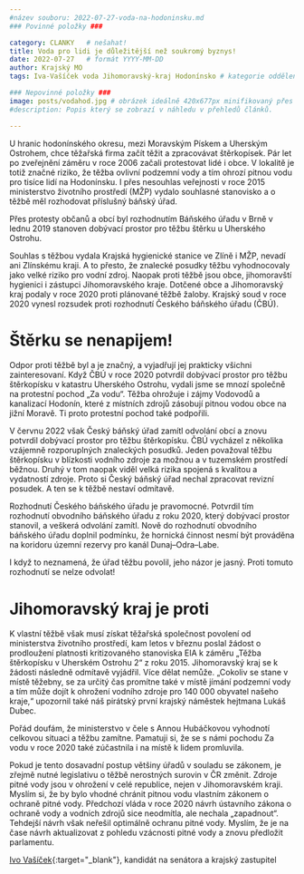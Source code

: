 ```yaml
---
#název souboru: 2022-07-27-voda-na-hodoninsku.md
### Povinné položky ###

category: CLANKY   # nešahat!
title: Voda pro lidi je důležitější než soukromý byznys!
date: 2022-07-27   # formát YYYY-MM-DD
author: Krajský MO
tags: Iva-Vašíček voda Jihomoravský-kraj Hodonínsko # kategorie odděleny mezerami, např. volby zemědělství životní-prostředí piráti (viz https://jihomoravsky.pirati.cz/tags/)

### Nepovinné položky ###
image: posts/vodahod.jpg # obrázek ideálně 420x677px minifikovaný přes https://tinypng.com/
#description: Popis který se zobrazí v náhledu v přehledů článků.

---
```

U hranic hodonínského okresu, mezi Moravským Pískem a Uherským Ostrohem, chce těžařská firma začít těžit a zpracovávat štěrkopísek. Pár let po zveřejnění záměru v roce 2006 začali protestovat lidé i obce. V lokalitě je totiž značné riziko, že těžba ovlivní podzemní vody a tím ohrozí pitnou vodu pro tisíce lidí na Hodonínsku. I přes nesouhlas veřejnosti v roce 2015 ministerstvo životního prostředí (MŽP) vydalo souhlasné stanovisko a o těžbě měl rozhodovat příslušný báňský úřad.

Přes protesty občanů a obcí byl rozhodnutím Báňského úřadu v Brně v lednu 2019 stanoven dobývací prostor pro těžbu štěrku u Uherského Ostrohu.

Souhlas s těžbou vydala Krajská hygienické stanice ve Zlíně i MŽP, nevadí ani Zlínskému kraji. A to přesto, že znalecké posudky těžbu vyhodnocovaly jako velké riziko pro vodní zdroj. Naopak proti těžbě jsou obce, jihomoravští hygienici i zástupci Jihomoravského kraje. Dotčené obce a Jihomoravský kraj podaly v roce 2020 proti plánované těžbě žaloby. Krajský soud v roce 2020 vynesl rozsudek proti rozhodnutí Českého báňského úřadu (ČBÚ).

# Štěrku se nenapijem!

Odpor proti těžbě byl a je značný, a vyjadřují jej prakticky všichni zainteresovaní. Když ČBÚ v roce 2020 potvrdil dobývací prostor pro těžbu štěrkopísku v katastru Uherského Ostrohu, vydali jsme se mnozí společně na protestní pochod „Za vodu“. Těžba ohrožuje i zájmy Vodovodů a kanalizací Hodonín, které z místních zdrojů zásobují pitnou vodou obce na jižní Moravě. Ti proto protestní pochod také podpořili.

V červnu 2022 však Český báňský úřad zamítl odvolání obcí a znovu potvrdil dobývací prostor pro těžbu štěrkopísku. ČBÚ vycházel z několika vzájemně rozporuplných znaleckých posudků. Jeden považoval těžbu štěrkopísku v blízkosti vodního zdroje za možnou a v tuzemském prostředí běžnou. Druhý v tom naopak viděl velká rizika spojená s kvalitou a vydatností zdroje. Proto si Český báňský úřad nechal zpracovat revizní posudek. A ten se k těžbě nestaví odmítavě.

Rozhodnutí Českého báňského úřadu je pravomocné. Potvrdil tím rozhodnutí obvodního báňského úřadu z roku 2020, který dobývací prostor stanovil, a veškerá odvolání zamítl. Nově do rozhodnutí obvodního báňského úřadu doplnil podmínku, že hornická činnost nesmí být prováděna na koridoru územní rezervy pro kanál Dunaj–Odra–Labe.

I když to neznamená, že úřad těžbu povolil, jeho názor je jasný. Proti tomuto rozhodnutí se nelze odvolat!

# Jihomoravský kraj je proti

K vlastní těžbě však musí získat těžařská společnost povolení od ministerstva životního prostředí, kam letos v březnu poslal žádost o prodloužení platnosti kritizovaného stanoviska EIA k záměru „Těžba štěrkopísku v Uherském Ostrohu 2“ z roku 2015. Jihomoravský kraj se k žádosti následně odmítavě vyjádřil. Více dělat nemůže. „Cokoliv se stane v místě těžebny, se za určitý čas promítne také v místě jímání podzemní vody a tím může dojít k ohrožení vodního zdroje pro 140 000 obyvatel našeho kraje,“ upozornil také náš pirátský první krajský náměstek hejtmana Lukáš Dubec.

Pořád doufám, že ministerstvo v čele s Annou Hubáčkovou vyhodnotí celkovou situaci a těžbu zamítne. Pamatuji si, že se s námi pochodu Za vodu v roce 2020 také zúčastnila i na místě k lidem promluvila.

Pokud je tento dosavadní postup většiny úřadů v souladu se zákonem, je zřejmě nutné legislativu o těžbě nerostných surovin v ČR změnit. Zdroje pitné vody jsou v ohrožení v celé republice, nejen v Jihomoravském kraji. Myslím si, že by bylo vhodné chránit pitnou vodu vlastním zákonem o ochraně pitné vody. Předchozí vláda v roce 2020 návrh ústavního zákona o ochraně vody a vodních zdrojů sice neodmítla, ale nechala „zapadnout“. Tehdejší návrh však neřešil optimálně ochranu pitné vody. Myslím, že je na čase návrh aktualizovat z pohledu vzácnosti pitné vody a znovu předložit parlamentu.

[Ivo Vašíček](https://www.pirati.cz/lide/ivo-vasicek/){:target="_blank"}, kandidát na senátora a krajský zastupitel
